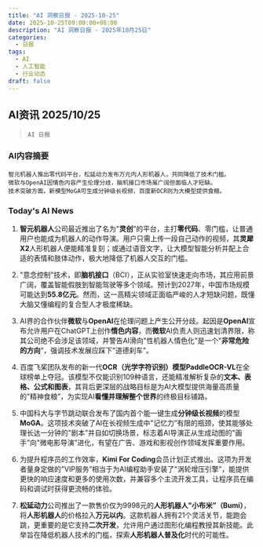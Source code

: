 ```yaml
---
title: "AI 洞察日报 - 2025-10-25"
date: 2025-10-25T09:00:00+08:00
description: "AI 洞察日报 - 2025年10月25日"
categories:
  - 日报
tags:
  - AI
  - 人工智能
  - 行业动态
draft: false
---
```


## AI资讯 2025/10/25

>  `AI 日报` 



### **AI内容摘要**

```
智元机器人推出零代码平台，松延动力发布万元内人形机器人，共同降低了技术门槛。
微软与OpenAI因情色内容产生伦理分歧，脑机接口市场虽广阔但面临人才短缺。
技术突破方面，新模型MoGA可生成分钟级长视频，百度新OCR则为大模型提供食粮。
```



### **Today's AI News**

1.  **智元机器人**公司最近推出了名为"**灵创**”的平台，主打**零代码**、零门槛，让普通用户也能成为机器人的动作导演。用户只需上传一段自己动作的视频，其**灵犀X2**人形机器人便能精准复刻；或通过语音文字，让大模型智能分析并配上合适的表情和肢体动作，极大地降低了机器人交互的门槛。

2.  "意念控制”技术，即**脑机接口**（BCI），正从实验室快速走向市场，其应用前景广阔，覆盖智能假肢到智能驾驶等多个领域。预计到2027年，中国市场规模可能达到**55.8亿元**。然而，这一高精尖领域正面临严峻的人才短缺问题，既懂大脑又懂编程的复合型人才极度稀缺。

3.  AI界的合作伙伴**微软**与**OpenAI**在伦理问题上产生公开分歧。起因是**OpenAI**宣布允许用户在ChatGPT上创作**情色内容**，而**微软**AI负责人则迅速划清界限，称其公司绝不会涉足该领域，并警告AI滑向"性机器人情色化”是一个"**非常危险的方向**”，强调技术发展应踩下"道德刹车”。

4.  百度飞桨团队发布的新一代**OCR（光学字符识别）**模型**PaddleOCR-VL**在全球榜单上夺冠。该模型不仅能识别109种语言，还能精准解析复杂的**文本、表格、公式和图表**，其背后更深层的战略目标是为AI大模型提供海量高质量的"精神食粮”，为实现AI**看懂并理解整个世界**的终极目标铺路。

5.  中国科大与字节跳动联合发布了国内首个能一键生成**分钟级长视频**的模型**MoGA**。这项技术突破了AI在长视频生成中"记忆力”有限的瓶颈，使其能够处理长达一分钟的"剧本”并自如切换场景，标志着AI导演正从生成动图的"画手”向"微电影导演”进化，有望在广告、游戏和影视创作领域发挥重要作用。

6.  为提升程序员的工作效率，**Kimi For Coding**会员计划正式推出。这项为开发者量身定做的"VIP服务”相当于为AI编程助手安装了"涡轮增压引擎”，能提供更快的响应速度和更多的使用次数，并兼容多个主流开发工具，让程序员在编码和调试时获得更流畅的体验。

7.  **松延动力**公司推出了一款售价仅为9998元的**人形机器人"小布米”（Bumi）**，将**人形机器人**的价格拉入**万元以内**。这款机器人拥有21个灵活关节，能跑会跳，更重要的是它支持**二次开发**，允许用户通过图形化编程教授其新技能。此举旨在降低机器人技术的门槛，探索**人形机器人普及化**时代的可能性。